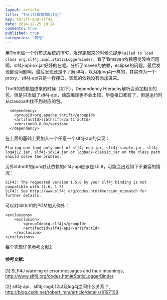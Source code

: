 ```yaml
---
layout: article
title: "Thrift依赖和Slf4j"
key: thrift-and-slf4j
date: 2014-12-25 18:24
comments: true
published: true
categories: "其他"
---
```

  
  用Thrift做一个分布式系统的RPC，发现跑起来的时候总提示`Failed to load class org.slf4j.impl.StaticLoggerBinder`，看了看maven依赖感觉没啥问题啊，slf4j-api-xx.jar好好的在呢。分析了maven的依赖，eclipse的问题，最后发现都没问题啊。最后发现还是不了解slf4j，以为跟log4j一样的，其实作为一个proxy，slf4j-api只是一套接口，实现的依赖没有添加进来。

   Thrift的依赖加进来的时候（如下），Dependency Hierachy解析会添加相关的包，但是只添加了slf4j-api，动态编译也不会出错，毕竟接口都有了，但是运行时从classpath找不到对应的包。

	  <dependency>
	  	<groupId>org.apache.thrift</groupId>
	  	<artifactId>libthrift</artifactId>
	  	<version>0.8.0</version>
	  </dependency>

  在上面的基础上要加入一个任意一个slf4j-api的实现：

	Placing one (and only one) of slf4j-nop.jar, slf4j-simple.jar, slf4j-log4j12.jar, slf4j-jdk14.jar or logback-classic.jar on the class path should solve the problem.

  另外libthrift的pom默认依赖的slf4j-api应该是1.5.8，可能会出现如下不兼容的情况：

	SLF4J: The requested version 1.5.8 by your slf4j binding is not compatible with [1.6, 1.7]
	SLF4J: See http://www.slf4j.org/codes.html#version_mismatch for further details.
  
  可以对libthrift的POM加入例外：

	<exclusions>
		<exclusion>
			<groupId>org.slf4j</groupId>
			<artifactId>slf4j-api</artifactId>
		</exclusion>
	</exclusions>

  每个实现详见[参考文献2][2]

[1]: http://www.slf4j.org/codes.html#StaticLoggerBinder   "SLF4J warning or error messages and their meanings"
[2]: http://blog.csdn.net/robert_mm/article/details/8197108 " slf4j-api、slf4j-log4j12以及log4j之间什么关系？"
#### 参考文献:

  \[1] SLF4J warning or error messages and their meanings, <http://www.slf4j.org/codes.html#StaticLoggerBinder>
  
  \[2]  slf4j-api、slf4j-log4j12以及log4j之间什么关系？, <http://blog.csdn.net/robert_mm/article/details/8197108>
